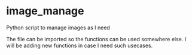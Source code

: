 # image_manage
Python script to manage images as I need

The file can be imported so the functions can be used somewhere else. I will be adding new functions in case I need such usecases.
